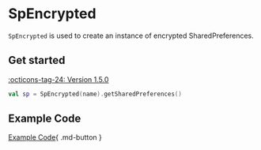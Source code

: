 # SpEncrypted

`SpEncrypted` is used to create an instance of encrypted SharedPreferences. 

## Get started

[:octicons-tag-24: Version 1.5.0](https://sakurajimamaii.github.io/AVE-DOC/version/tools/#150)

```kotlin
val sp = SpEncrypted(name).getSharedPreferences()
```

## Example Code

[Example Code](https://github.com/SakurajimaMaii/Android-Vast-Extension/blob/develop/app/src/main/kotlin/com/ave/vastgui/app/sharedpreferences/ThemeSp.kt){ .md-button }

